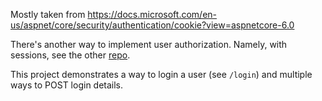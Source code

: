 
Mostly taken from https://docs.microsoft.com/en-us/aspnet/core/security/authentication/cookie?view=aspnetcore-6.0

There's another way to implement user authorization. Namely, with sessions, see the other [repo](https://github.com/Krovatkin/minimal_api_with_session).

This project demonstrates a way to login a user (see `/login`)
and multiple ways to POST login details.
